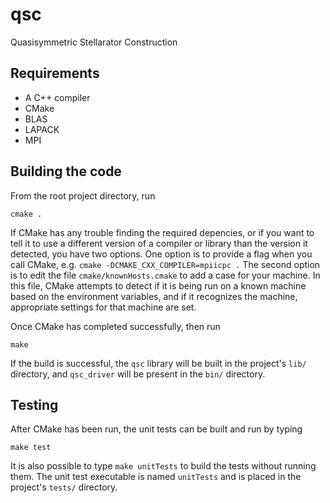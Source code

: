 # qsc
Quasisymmetric Stellarator Construction

## Requirements
* A C++ compiler
* CMake
* BLAS
* LAPACK
* MPI

## Building the code

From the root project directory, run

~~~~
cmake .
~~~~

If CMake has any trouble finding the required depencies, or if you
want to tell it to use a different version of a compiler or library
than the version it detected, you have two options. One option is to
provide a flag when you call CMake, e.g. `cmake
-DCMAKE_CXX_COMPILER=mpiicpc .` The second option is to edit the file
`cmake/knownHosts.cmake` to add a case for your machine. In this file,
CMake attempts to detect if it is being run on a known machine based
on the environment variables, and if it recognizes the machine,
appropriate settings for that machine are set.

Once CMake has completed successfully, then run
~~~~
make
~~~~
If the build is successful, the `qsc` library will be built in the project's `lib/` directory,
and `qsc_driver` will be present in the `bin/` directory.

## Testing

After CMake has been run, the unit tests can be built and run by typing
~~~~
make test
~~~~
It is also possible to type `make unitTests` to build the tests without running them.
The unit test executable is named `unitTests` and is placed in the project's `tests/` directory.